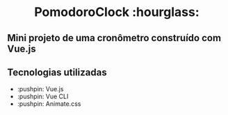 <h1 align = "center">PomodoroClock :hourglass:</h1>
  
<h2>Mini projeto de uma cronômetro construído com Vue.js</h2>
<h2>Tecnologias utilizadas</h2>
<ul>
  <li>:pushpin: Vue.js</li>
  <li>:pushpin: Vue CLI</li>
  <li>:pushpin: Animate.css</li>
</ul>
